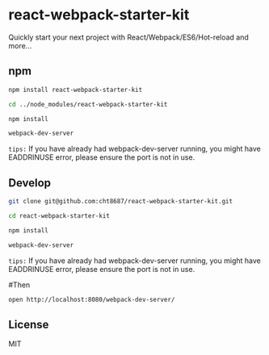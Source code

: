 # react-webpack-starter-kit

Quickly start your next project with React/Webpack/ES6/Hot-reload and more...

## npm

```bash
npm install react-webpack-starter-kit
```
```bash
cd ../node_modules/react-webpack-starter-kit
```
```bash
npm install
```
```bash
webpack-dev-server
```
`tips:` If you have already had webpack-dev-server running, you might have EADDRINUSE error, please ensure the port is not in use.



## Develop

```bash
git clone git@github.com:cht8687/react-webpack-starter-kit.git
```
```bash
cd react-webpack-starter-kit
```
```bash
npm install
```
```bash
webpack-dev-server
```
`tips:` If you have already had webpack-dev-server running, you might have EADDRINUSE error, please ensure the port is not in use.

#Then 

```bash
open http://localhost:8080/webpack-dev-server/
```

## License

MIT